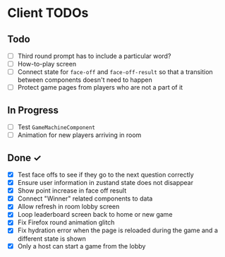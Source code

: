 # Client TODOs

## Todo

- [ ] Third round prompt has to include a particular word?
- [ ] How-to-play screen
- [ ] Connect state for `face-off` and `face-off-result` so that a transition between components doesn't need to happen
- [ ] Protect game pages from players who are not a part of it

## In Progress

- [ ] Test `GameMachineComponent`
- [ ] Animation for new players arriving in room

## Done ✓

- [x] Test face offs to see if they go to the next question correctly
- [x] Ensure user information in zustand state does not disappear
- [x] Show point increase in face off result
- [x] Connect "Winner" related components to data
- [x] Allow refresh in room lobby screen
- [x] Loop leaderboard screen back to home or new game
- [x] Fix Firefox round animation glitch
- [x] Fix hydration error when the page is reloaded during the game and a different state is shown
- [x] Only a host can start a game from the lobby

